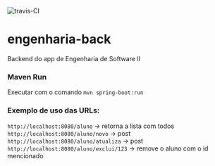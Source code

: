![travis-CI](https://travis-ci.org/andressltz/engenharia-back.svg?branch=master)
# engenharia-back
Backend do app de Engenharia de Software II

### Maven Run

Executar com o comando ``mvn spring-boot:run``

### Exemplo de uso das URLs:

``http://localhost:8080/aluno`` -> retorna a lista com todos  
``http://localhost:8080/aluno/novo`` -> post  
``http://localhost:8080/aluno/atualiza`` -> post  
``http://localhost:8080/aluno/exclui/123`` -> remove o aluno com o id mencionado    


